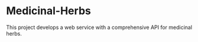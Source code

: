 # Medicinal-Herbs
This project develops a web service with a comprehensive API for medicinal herbs. 
